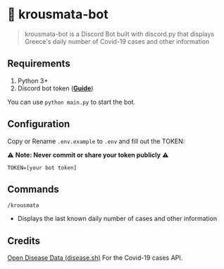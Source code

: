 # 🤖 krousmata-bot
> krousmata-bot is a Discord Bot built with discord.py that displays Greece's daily number of Covid-19 cases and other information

## Requirements

1. Python 3+
2. Discord bot token (**[Guide](https://discordpy.readthedocs.io/en/latest/discord.html)**)

You can use `python main.py` to start the bot.

## Configuration

Copy or Rename `.env.example` to `.env` and fill out the TOKEN:

⚠ **Note: Never commit or share your token publicly** ⚠️

```.env
TOKEN=[your bot token]
```

## Commands
`/krousmata`

* Displays the last known daily number of cases and other information

## Credits

[Open Disease Data (disease.sh)](https://disease.sh/) For the Covid-19 cases API.
